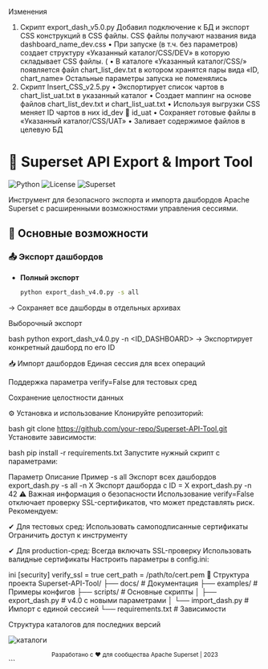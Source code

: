 Изменения
1.	Скрипт export_dash_v5.0.py
Добавил подключение к БД и экспорт CSS конструкций в CSS файлы. 
CSS файлы получают названия вида dashboard_name_dev.css
•	При запуске (в т.ч. без параметров) создает структуру «Указанный каталог/CSS/DEV» в которую складывает CSS файлы. (
•	В каталоге «Указанный каталог/CSS/» появляется файл chart_list_dev.txt в котором хранятся пары вида «ID, chart_name» 
Остальные параметры запуска не поменялись
2.	Скрипт Insert_CSS_v2.5.py
•	Экспортирует список чартов в  chart_list_uat.txt в указанный каталог
•	Создает маппинг на основе файлов chart_list_dev.txt и chart_list_uat.txt
•	Используя выгрузки CSS меняет ID чартов в них id_dev  id_uat
•	Сохраняет готовые файлы в «Указанный каталог/CSS/UAT»
•	Заливает содержимое файлов в целевую БД


# 🚀 Superset API Export & Import Tool

![Python](https://img.shields.io/badge/python-3.7%2B-blue)
![License](https://img.shields.io/badge/license-MIT-green)
![Superset](https://img.shields.io/badge/Apache-Superset-red)

Инструмент для безопасного экспорта и импорта дашбордов Apache Superset с расширенными возможностями управления сессиями.

## 📌 Основные возможности

### 📤 Экспорт дашбордов
- **Полный экспорт**  
  ```bash
  python export_dash_v4.0.py -s all
→ Сохраняет все дашборды в отдельных архивах

Выборочный экспорт

bash
python export_dash_v4.0.py -n <ID_DASHBOARD>
→ Экспортирует конкретный дашборд по его ID

📥 Импорт дашбордов
Единая сессия для всех операций

Поддержка параметра verify=False для тестовых сред

Сохранение целостности данных

⚙️ Установка и использование
Клонируйте репозиторий:

bash
git clone https://github.com/your-repo/Superset-API-Tool.git
Установите зависимости:

bash
pip install -r requirements.txt
Запустите нужный скрипт с параметрами:

Параметр	Описание	Пример
-s all	Экспорт всех дашбордов	export_dash.py -s all
-n X	Экспорт дашборда с ID = X	export_dash.py -n 42
⚠️ Важная информация о безопасности
Использование verify=False отключает проверку SSL-сертификатов, что может представлять риск. Рекомендуем:

✔ Для тестовых сред: 
Использовать самоподписанные сертификаты
Ограничить доступ к инструменту

✔ Для production-сред:
Всегда включать SSL-проверку
Использовать валидные сертификаты
Настроить параметры в config.ini:

ini
[security]
verify_ssl = true
cert_path = /path/to/cert.pem
📂 Структура проекта
Superset-API-Tool/
├── docs/                 # Документация
├── examples/             # Примеры конфигов
├── scripts/              # Основные скрипты
│   ├── export_dash.py    # v4.0 с новыми параметрами
│   └── import_dash.py    # Импорт с единой сессией
└── requirements.txt      # Зависимости

Структура каталогов для последних версий 

![каталоги](https://github.com/user-attachments/assets/db22cbca-3a87-4fc8-a586-4741985c1090)

<div align="center"> <sub>Разработано с ❤️ для сообщества Apache Superset | 2023</sub> </div> ```
